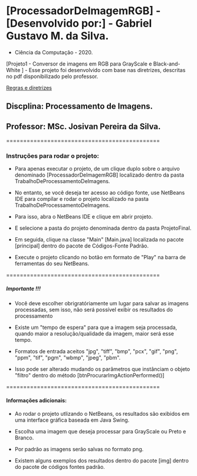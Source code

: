 # [ProcessadorDeImagemRGB] - [Desenvolvido por:] - Gabriel Gustavo M. da Silva. 
* Ciência da Computação - 2020. 

[Projeto1 - Conversor de imagens em RGB para GrayScale e Black-and-White ] - Esse projeto foi desenvolvido com base nas diretrizes, descritas no pdf disponibilizado pelo professor. 

[Regras e diretrizes](./Diretrizes-Trabalho_Sistema_Cores_PDF.pdf)

##  Discplina: Processamento de Imagens.
##  Professor:  MSc. Josivan Pereira da Silva.
============================================= 





### Instruções para rodar o projeto:
* Para apenas executar o projeto, de um clique duplo sobre o arquivo denominado [ProcessadorDeImagemRGB] localizado dentro da pasta TrabalhoDeProcessamentoDeImagens. 

* No entanto, se você deseja ter acesso ao código fonte, use NetBeans IDE  para compilar e rodar o projeto localizado na  pasta TrabalhoDeProcessamentoDeImagens. 


* Para isso, abra o NetBeans IDE e clique em abrir projeto.

* E selecione a pasta do projeto denominada [](ProcessamentoDeImagem) dentro da pasta ProjetoFinal.

* Em seguida, clique na classe "Main" [Main.java] localizada no pacote [principal] dentro do pacote de Códigos-Fonte Padrão.

* Execute o projeto clicando no botão em formato de "Play" na barra de ferramentas do seu  NetBeans.


=============================================
##### Importante !!!

* Você deve escolher obrigratóriamente um lugar para salvar as imagens processadas, sem isso, não será possível exibir os resultados do processamento

* Existe um "tempo de espera" para que a imagem seja processada, quando maior a resolução/qualidade da imagem, maior será esse tempo.

* Formatos de entrada aceitos "jpg", "tiff", "bmp", "pcx", "gif", "png", "ppm", "tif", "pgm", "wbmp", "jpeg", "pbm". 

* Isso pode ser alterado mudando os parâmetros que instânciam o objeto "filtro" dentro do método [btnProcurarImgActionPerformed()] 



=============================================
#### Informações adicionais: 

* Ao rodar o projeto utlizando o NetBeans, os resultados são exibidos em uma interface gráfica baseada em Java Swing.

* Escolha uma imagem que deseja processar para GrayScale ou Preto e Branco.

* Por padrão as imagens serão salvas no formato png.

* Existem alguns exemplos dos resultados dentro do pacote [img] dentro do pacote de códigos fontes padrão. 

